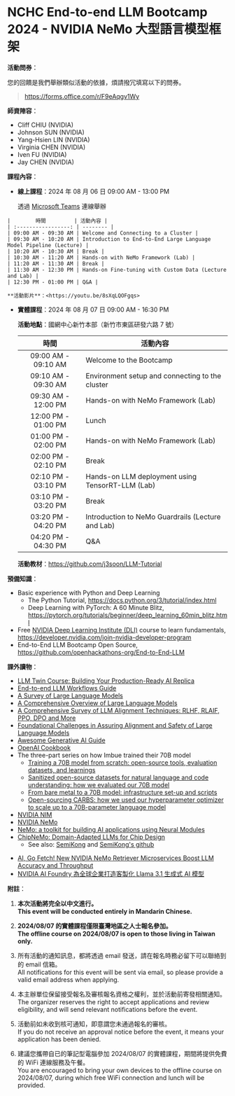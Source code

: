# NCHC End-to-end LLM Bootcamp 2024 - NVIDIA NeMo 大型語言模型框架

<!--
**報名日期**：自即日起到 2024 年 07 月 16 日 截止

**報名網址**（2024/08/07 的實體課程）：<https://www.openhackathons.org/s/siteevent/a0CUP00000L45Bx2AJ/se000345>
  -->

**活動問券**：

您的回饋是我們舉辦類似活動的依據，煩請撥冗填寫以下的問券。

> <https://forms.office.com/r/F9eAqgv1Wy>

**師資陣容**：

 -  Cliff CHIU (NVIDIA)
 -  Johnson SUN (NVIDIA)
 -  Yang-Hsien LIN (NVIDIA)
 -  Virginia CHEN (NVIDIA)
 -  Iven FU (NVIDIA)
 -  Jay CHEN (NVIDIA)

**課程內容**：

 -  **線上課程**：2024 年 08 月 06 日 09:00 AM - 13:00 PM

    透過 [Microsoft Teams](https://teams.microsoft.com/) 連線舉辦

<!--
[Join the meeting now](https://teams.microsoft.com/l/meetup-join/19%3ameeting_NjcwZjY5MjktM2RlNi00MzI0LWI0ZmItMTYzZjhiY2I0NTMz%40thread.v2/0?context=%7b%22Tid%22%3a%2243083d15-7273-40c1-b7db-39efd9ccc17a%22%2c%22Oid%22%3a%22ce218103-5e8c-4c2f-9459-4cd40d72e332%22%7d)
     -  Meeting ID：236 378 647 640
     -  Passcode：Pn8Fmh
  -->

    |        時間         | 活動內容 |
    | :-----------------: | -------- |
    | 09:00 AM - 09:30 AM | Welcome and Connecting to a Cluster |
    | 09:30 AM - 10:20 AM | Introduction to End-to-End Large Language Model Pipeline (Lecture) |
    | 10:20 AM - 10:30 AM | Break |
    | 10:30 AM - 11:20 AM | Hands-on with NeMo Framework (Lab) |
    | 11:20 AM - 11:30 AM | Break |
    | 11:30 AM - 12:30 PM | Hands-on Fine-tuning with Custom Data (Lecture and Lab) |
    | 12:30 PM - 01:00 PM | Q&A |

    **活動影片**：<https://youtu.be/8sXqLQOFgqs>

 -  **實體課程**：2024 年 08 月 07 日 09:00 AM - 16:30 PM

    **活動地點**：國網中心新竹本部（新竹市東區研發六路 7 號）

    |        時間         | 活動內容 |
    | :-----------------: | -------- |
    | 09:00 AM - 09:10 AM | Welcome to the Bootcamp |
    | 09:10 AM - 09:30 AM | Environment setup and connecting to the cluster |
    | 09:30 AM - 12:00 PM | Hands-on with NeMo Framework (Lab) |
    | 12:00 PM - 01:00 PM | Lunch |
    | 01:00 PM - 02:00 PM | Hands-on with NeMo Framework (Lab) |
    | 02:00 PM - 02:10 PM | Break |
    | 02:10 PM - 03:10 PM | Hands-on LLM deployment using TensorRT-LLM (Lab) |
    | 03:10 PM - 03:20 PM | Break |
    | 03:20 PM - 04:20 PM | Introduction to NeMo Guardrails (Lecture and Lab) |
    | 04:20 PM - 04:30 PM | Q&A |

    **活動教材**：<https://github.com/j3soon/LLM-Tutorial>

**預備知識**：

 -  Basic experience with Python and Deep Learning
     -  The Python Tutorial, <https://docs.python.org/3/tutorial/index.html>
     -  Deep Learning with PyTorch: A 60 Minute Blitz, <https://pytorch.org/tutorials/beginner/deep_learning_60min_blitz.html>
 -  Free [NVIDIA Deep Learning Institute (DLI)](https://www.nvidia.com/zh-tw/training/) course to learn fundamentals, <https://developer.nvidia.com/join-nvidia-developer-program>
 -  End-to-End LLM Bootcamp Open Source, <https://github.com/openhackathons-org/End-to-End-LLM>

**課外讀物**：

 -  [LLM Twin Course: Building Your Production-Ready AI Replica](https://github.com/decodingml/llm-twin-course)
 -  [End-to-end LLM Workflows Guide](https://www.anyscale.com/blog/end-to-end-llm-workflows-guide)
 -  [A Survey of Large Language Models](https://arxiv.org/abs/2303.18223)
 -  [A Comprehensive Overview of Large Language Models](https://arxiv.org/abs/2307.06435)
 -  [A Comprehensive Survey of LLM Alignment Techniques: RLHF, RLAIF, PPO, DPO and More](https://arxiv.org/abs/2407.16216)
 -  [Foundational Challenges in Assuring Alignment and Safety of Large Language Models](https://arxiv.org/abs/2404.09932)
 -  [Awesome Generative AI Guide](https://github.com/aishwaryanr/awesome-generative-ai-guide)
 -  [OpenAI Cookbook](https://github.com/openai/openai-cookbook)
 -  The three-part series on how Imbue trained their 70B model
     -  [Training a 70B model from scratch: open-source tools, evaluation datasets, and learnings](https://imbue.com/research/70b-intro/)
     -  [Sanitized open-source datasets for natural language and code understanding: how we evaluated our 70B model](https://imbue.com/research/70b-evals/)
     -  [From bare metal to a 70B model: infrastructure set-up and scripts](https://imbue.com/research/70b-infrastructure/)
     -  [Open-sourcing CARBS: how we used our hyperparameter optimizer to scale up to a 70B-parameter language model](https://imbue.com/research/70b-carbs/)
 -  [NVIDIA NIM](https://www.nvidia.com/en-us/ai/)
 -  [NVIDIA NeMo](https://www.nvidia.com/en-us/ai-data-science/products/nemo/)
 -  [NeMo: a toolkit for building AI applications using Neural Modules](https://arxiv.org/abs/1909.09577)
 -  [ChipNeMo: Domain-Adapted LLMs for Chip Design](https://arxiv.org/abs/2311.00176)
     -  See also: [SemiKong](https://www.semikong.ai/) and [SemiKong's github](https://github.com/aitomatic/semikong)
<!--

# Performance

**ChipNeMo**

Demonstrates improved performance over baseline models like LLaMA2 across various benchmarks. For instance, ChipNeMo-13B outperforms LLaMA2-13B in several metrics such as MMLU, Reason Code, and others, indicating its effectiveness in adapting to domain-specific tasks like chip design

 -  **Architecture**: ChipNeMo is designed for efficient chip-level neural network model design and optimization. It provides advanced algorithms to improve the accuracy and efficiency of chip designs.
 -  **Optimization**: ChipNeMo integrates with various optimization techniques for both chip design and neural network training, aiming to enhance performance in specific hardware contexts.
 -  **Scalability**: The focus is on scalability and customization for different chip architectures, potentially offering high performance for specific tasks.

**SemiKong**

While specific performance metrics for SemiKong are not provided, similar tools often focus on providing accurate and efficient solutions for their intended domains. Performance would typically be evaluated against industry standards, competitor products, or custom benchmarks relevant to the tool's application area.

 -  **Architecture**: SemiKong is a platform designed to optimize the performance of semiconductors and related technologies. It leverages AI and machine learning for chip design and performance analysis.
 -  **Optimization**: Provides tools for improving semiconductor design and testing, with a focus on enhancing the performance of semiconductor devices.
 -  **Scalability**: Targets broad applications within the semiconductor industry, potentially offering high performance across a range of semiconductor technologies.

# Usability

**ChipNeMo**

Offers enhanced usability through features like automatic generation of EDA scripts and bug summarization and analysis, which are crucial for chip design tasks. These functionalities aim to streamline the workflow for users dealing with complex chip designs.

 -  **Target Users**: Typically used by engineers and researchers specializing in chip design and hardware optimization.
 -  **Complexity**: ChipNeMo might require a deep understanding of both neural network principles and chip design to effectively utilize its features.

**SemiKong**

Usability would likely involve ease of integration into existing workflows, intuitive interfaces for non-experts, and comprehensive documentation. Tools in this space often prioritize user experience to facilitate adoption and effective problem-solving.

 -  **Target Users**: Aimed at semiconductor engineers, designers, and researchers working on semiconductor technology and chip design.
 -  **Complexity**: Offers tools that may be more user-friendly with a focus on practical applications in semiconductor design, potentially making it more accessible to users less specialized in neural network design.

# Features

**ChipNeMo**

Incorporates domain-adapted large language models (LLMs) specifically tailored for chip design, leveraging techniques like tokenizer augmentation and parameter-efficient fine-tuning. This specialization allows ChipNeMo to handle domain-specific tasks more effectively

 -  **Integration**: It integrates with existing EDA (Electronic Design Automation) tools, providing a seamless workflow for chip design.
 -  **Customization**: Offers specialized tools for customizing and optimizing neural networks for specific chip architectures.
 -  **Focus**: Primarily focused on the intersection of hardware design and neural network optimization.

**SemiKong**

Features would typically align with the tool's purpose, whether it's simulation, optimization, verification, or another aspect of chip design. Common features might include support for various file formats, integration with popular EDA tools, and advanced analytics capabilities.

 -  **Platform Integration**: Provides a comprehensive platform with tools for design, simulation, and testing of semiconductor devices.
 -  **AI Integration**: Utilizes AI to optimize semiconductor performance, offering advanced analytics and insights.
 -  **Focus**: Broad focus on the semiconductor industry with tools tailored for various aspects of semiconductor design and optimization.

# Key Differences

 -  **Specialization vs. Generalization**: ChipNeMo is specialized for chip design, incorporating domain-specific adaptations to enhance performance on related tasks. SemiKong, while not explicitly described, would likely offer a broader set of features or applications outside the narrow scope of chip design.
 -  **Performance Metrics**: ChipNeMo demonstrates superior performance in several benchmarks relevant to chip design, suggesting it may outperform SemiKong in these specific areas unless SemiKong has been optimized for similar tasks.
 -  **Usability and Integration**: Both tools would aim for high usability, but ChipNeMo's focus on automating specific aspects of chip design could make it more appealing for users looking for streamlined processes. SemiKong's approach might differ, focusing on broader applicability or integration capabilities.

# Summary

ChipNeMo stands out for its specialized performance in chip design tasks, thanks to its domain-adapted LLMs and innovative features like automatic script generation and bug analysis. Without explicit details on SemiKong, it's challenging to make a direct comparison, but typical tools in this space would compete on features, performance, and usability, potentially offering a broader range of applications or easier integration into existing workflows.

 -  **Usability and Integration**: Both tools would aim for high usability, but ChipNeMo's focus on automating specific aspects of chip design could make it more appealing for users looking for streamlined processes. SemiKong's approach might differ, focusing on broader applicability or integration capabilities.
 -  **ChipNeMo** is specialized for optimizing neural networks in the context of chip design, focusing on high performance for specific chip architectures and requiring a good grasp of both neural network and hardware concepts.
 -  **SemiKong** provides a broader platform for semiconductor design and optimization, integrating AI for performance improvements and being potentially more accessible to a wider range of users in the semiconductor field.
  -->
 -  [AI, Go Fetch! New NVIDIA NeMo Retriever Microservices Boost LLM Accuracy and Throughput](https://blogs.nvidia.com/blog/nemo-retriever-microservices/)
 -  [NVIDIA AI Foundry 為全球企業打造客製化 Llama 3.1 生成式 AI 模型](https://blogs.nvidia.com.tw/blog/nvidia-ai-foundry-custom-llama-generative-models/)
<!--
 -  Repository of NCHC-NVIDIA Joint Lab, <https://github.com/nqobu/nvidia>
 -  [NVIDIA AI-Agent 暑期線上訓練營](https://jsj.top/f/ilF0yi)
 -  [LLM Engineer's Handbook: Master the art of engineering Large Language Models from concept to production](https://www.amazon.com/dp/1836200072)
 -  [Build a Large Language Model (From Scratch)](https://www.manning.com/books/build-a-large-language-model-from-scratch)
 -  [Understanding Large Language Models: Towards Rigorous and Targeted Interpretability Using Probing Classifiers and Self-Rationalisation](https://liu.diva-portal.org/smash/record.jsf?dswid=-2318&pid=diva2%3A1848043). \[[PDF](https://liu.diva-portal.org/smash/get/diva2:1848043/FULLTEXT01.pdf)\]
  -->

<!--
**聯絡窗口**：吳先生 &lt;[z@narlabs.org.tw](mailto:z@narlabs.org.tw)&gt;

**聯絡電話**：[(03)5776085 分機 220](tel:+886-3-5776085,220)
  -->

**附註**：

 1. **本次活動將完全以中文進行。**\
    **This event will be conducted entirely in Mandarin Chinese.**

 2. **2024/08/07 的實體課程僅限臺灣地區之人士報名參加。**\
    **The offline course on 2024/08/07 is open to those living in Taiwan only.**

 3. 所有活動的通知訊息，都將透過 email 發送，請在報名時務必留下可以聯絡到的 email 信箱。\
    All notifications for this event will be sent via email, so please provide a valid email address when applying.

 4. 本主辦單位保留接受報名及審核報名資格之權利，並於活動前寄發相關通知。\
    The organizer reserves the right to accept applications and review eligibility, and will send relevant notifications before the event.

 5. 活動前如未收到核可通知，即意謂您未通過報名的審核。\
    If you do not receive an approval notice before the event, it means your application has been denied.

 6. 建議您攜帶自已的筆記型電腦參加 2024/08/07 的實體課程，期間將提供免費的 WiFi 連線服務及午餐。\
    You are encouraged to bring your own devices to the offline course on 2024/08/07, during which free WiFi connection and lunch will be provided.

<!--
  vim: ft=markdown ic noet nort wrap ts=8 sts=4 sw=4:
  -->
